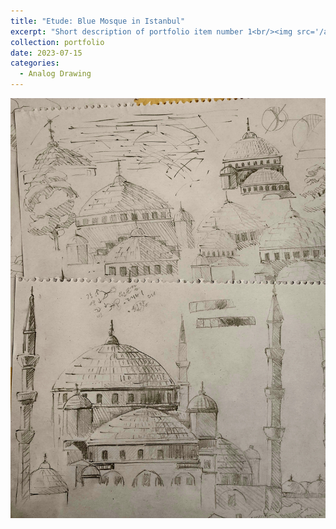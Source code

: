 ```yaml
---
title: "Etude: Blue Mosque in Istanbul"
excerpt: "Short description of portfolio item number 1<br/><img src='/artworks/Blue_Mosque_Istanbul.jpg'>"
collection: portfolio
date: 2023-07-15
categories: 
  - Analog Drawing
---
```


![Blue_Mosque_Istanbul](/artworks/Blue_Mosque_Istanbul.jpg)